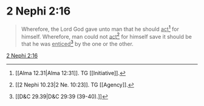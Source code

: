 # 2 Nephi 2:16

> Wherefore, the Lord God gave unto man that he should <u>act</u>[^a] for himself. Wherefore, man could not <u>act</u>[^b] for himself save it should be that he was <u>enticed</u>[^c] by the one or the other.

[2 Nephi 2:16](https://www.churchofjesuschrist.org/study/scriptures/bofm/2-ne/2?lang=eng&id=p16#p16)


[^a]: [[Alma 12.31|Alma 12:31]]. TG [[Initiative]].
[^b]: [[2 Nephi 10.23|2 Ne. 10:23]]. TG [[Agency]].
[^c]: [[D&C 29.39|D&C 29:39 (39-40).]]
